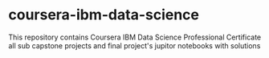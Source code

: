 # coursera-ibm-data-science
This repository contains Coursera IBM Data Science Professional Certificate all sub capstone projects and final project's jupitor notebooks with solutions

